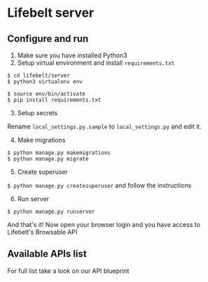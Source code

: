 # Lifebelt server

## Configure and run

1. Make sure you have installed Python3
2. Setup virtual environment and install `requirements.txt`
  
  ```
  $ cd lifebelt/server
  $ python3 virtualenv env
  
  $ source env/bin/activate
  $ pip install requirements.txt
  ```

3. Setup secrets

  Rename `local_settings.py.sample` to `local_settings.py` and edit it.

4. Make migrations

  ```
  $ python manage.py makemigrations
  $ python manage.py migrate
  ```

5. Create superuser

  `$ python manage.py createsuperuser` and follow the instructions

6. Run server

  `$ python manage.py runserver`

And that's it! Now open your browser login and you have access to Lifebelt's Browsable API

## Available APIs list

For full list take a look on our API blueprint
